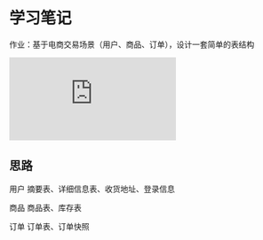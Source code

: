 # 学习笔记

作业：基于电商交易场景（用户、商品、订单），设计一套简单的表结构

![DDL](https://github.com/i6u/JAVA-000/blob/main/docs/20201125.sql)

## 思路

用户
摘要表、详细信息表、收货地址、登录信息

商品
商品表、库存表

订单
订单表、订单快照